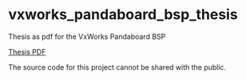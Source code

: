 # vxworks_pandaboard_bsp_thesis

Thesis as pdf for the VxWorks Pandaboard BSP

[Thesis PDF](thesis.pdf)

The source code for this project cannot be shared with the public.
